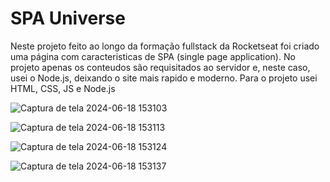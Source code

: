 <h1>SPA Universe</h1>

<p>Neste projeto feito ao longo da formação fullstack da Rocketseat foi criado uma página com caracteristicas de SPA (single page application). No projeto apenas os conteudos são requisitados ao servidor e, neste caso,
usei o Node.js, deixando o site mais rapido e moderno. Para o projeto usei HTML, CSS, JS e Node.js</p>

![Captura de tela 2024-06-18 153103](https://github.com/mviniciussb/SPAuniverse/assets/108037526/111bfab6-2ffa-4cbc-b721-a62738e85400)

![Captura de tela 2024-06-18 153113](https://github.com/mviniciussb/SPAuniverse/assets/108037526/d4fda175-659e-47b4-b6a8-6a12d952046f)

![Captura de tela 2024-06-18 153124](https://github.com/mviniciussb/SPAuniverse/assets/108037526/2fb84693-b517-4681-88ef-660fc590012e)

![Captura de tela 2024-06-18 153137](https://github.com/mviniciussb/SPAuniverse/assets/108037526/af6e4357-cb61-4656-bee0-e35610172fb2)


